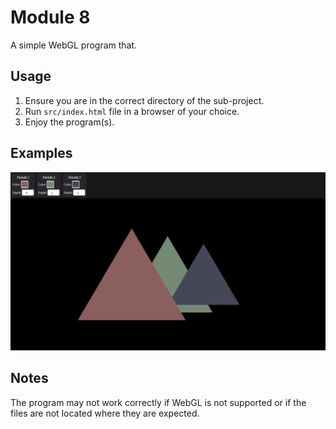 # Module 8
A simple WebGL program that.

## Usage
1. Ensure you are in the correct directory of the sub-project.
2. Run ```src/index.html``` file in a browser of your choice.
3. Enjoy the program(s).

## Examples
![](./example.png)

## Notes
The program may not work correctly if WebGL is not supported or if the files are not located where they are expected.

